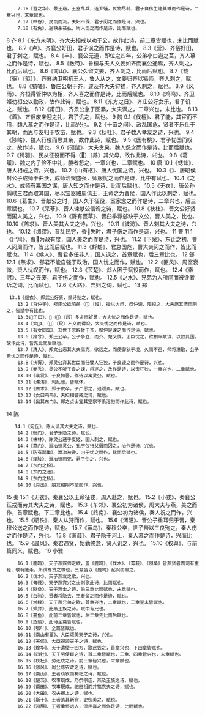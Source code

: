 <!-- { "loadSidebar": true } -->
        7.16《苕之华》、景王崩，王室乱兵，连岁馑，民物尽耗，君子自伤生逢其难而作是诗，二章兴也，末章赋也。 
        7.17《中谷》、民饥而流，夫妇不保，君子闵之而作是诗，兴也。 
        7.18《有兔》、赵鞅杀苌弘，周人伤之而作是诗，比而赋也。
8 齐
      8.1《东方未明》、齐大夫相戒以劝于公，故作此诗，前二章皆赋也，末比而赋也。 
        8.2《卢》、齐襄公好田，君子讽之而作是诗，赋也。 
        8.3《营》、齐俗好田，君子刺之，赋也。 
        8.4《丰》、襄公无道，即位之四年，公弟小白避之莒，齐人慕之而作是诗，赋也。 
        8.5《敝笱》、鲁桓与夫人文姜如齐而襄公通焉，齐人刺之，比而后赋也。 
        8.6《南山》、襄公久留文姜，齐人刺之，比而后赋也。 
        8.7《载（驱）〔驱〕》、齐襄纳卫朔抗王人，鲁人从之，文姜归齐以犒师，齐人刺之，赋也。 
        8.8《猗嗟》、鲁庄公朝于齐，遂及齐大夫狩禚，齐人刺之，赋也。 
        8.9《风雨》、齐桓得管仲以为相，齐人喜之而作是诗，比而后赋也。 
        8.10《鸡鸣》、齐卫姬劝桓公以勤政，故作此诗，赋也。 
        8.11《东方之日》、齐庄公好女乐，君子讥之，赋也。 
        8.12《甫田》、齐景公急于图霸，大夫讽之，二章兴也，末比也。 
        8.13《着》、齐俗废亲迎之礼，君子讥之，赋也。
9 魏
       9.1《伐檀》、君子能，其宦而不用，魏人慕之而作是诗，比而兴也。 
        9.2《十亩之间》、政乱国危，贤者不乐仕于其朝，而思与友归于农亩，赋也。 
        9.3《杕杜》、君子教人孝友之诗，兴也。 
        9.4《陟岵》、魏人行役而思其亲，故作此诗，赋也。 
        9.5《园有桃》、君子忧国而叹之，故作诗，赋也。 
        9.6《硕鼠》、大夫贪戾，魏人怨之而作是诗，比而后赋也。 
        9.7《鸨羽》、民从征役而不得（）〔养〕其父母，故作此诗，兴也。 
        9.8《葛履》、魏之内子俭不中礼，媵者怨之，一章兴也，二章赋也。
10 唐
      10.1《蟋蟀》、唐人相戒之诗，兴也。 
        10.2《山有枢》、唐人忧国之诗，兴也。 
        10.3《》、唐昭侯封公子成师于曲沃，成师治聚盛强，师服忧之而作是诗，比中有赋也。 
        10.4《之水》、成师有篡国之谋，唐人知之而作是诗，比而后赋也。 
        10.5《无衣》、唐公孙偁弒三君而取其国，尽以宝器赂周僖王，王命之为晋侯，国人作此以刺之，赋也。 
        10.6《葛生》、晋献公之时，国人久于征役，室家念之而作是诗，二章兴也，后三章赋也。 
        10.7《采苓》、晋人谏献公信谗之诗，赋也。 
        10.8《杕杜》、晋文公好贤而国人美之，兴也。 
        10.9《野有蔓草》、晋臼季荐郄缺于文公，晋人美之，比也。 
        10.10《羔求》、晋人美其大夫之诗，兴也。 
        10.11《彼汾》、晋人刺其大夫之诗，兴也。 
        10.12《绸缪》、晋乱民穷，昏失时，君子伤之而作是诗，兴也。
11 曹
       11.1《尸鸠》、曹为政有度，国人美之而作是诗，兴也。 
        11.2《下泉》、东迁之初，曹人闵周而作，皆比而后赋也。 
        11.3《蜉蝣》、君怠国危，曹大夫闵之而作，皆比而赋也。 
        11.4《候人》、曹君多任非人，国人讽之，首章赋也，后三章比也。
12 郐
       12.1《羔求》、郐君不能自强于政治，国人忧之而作，赋也。 
        12.2《匪风》、周室衰微，贤人忧叹而作，赋也。 
        12.3《苌楚》、郐人困于赋役而作，赋也。 
        12.4《素冠》、三年之丧废，君子伤之而作，赋也。 
        12.5《之水》、兄弟为人所间而被谗者诉之词，比而赋也。 
        12.6《大路》、弃妇之词，赋也。
13 郑

     13.1《缁衣》、郑武公好贤，赋诗贻之，赋也。 
        13.2《将仲子》、郑庄公欲陷弟（）〔段〕，授以大邑，祭仲谏，阳拒之，大夫原其情而刺之，皆赋中有比也。 
        13.3《于田》、（）〔段〕多才而好勇，大夫忧之而作是诗，赋也。 
        13.4《大》、（）〔段〕不义而得众，大夫忧之而作是诗，赋也。 
        13.5《有女同车》、郑世子忽辞昏于齐，祭仲足谏之而作是诗，赋也。 
        13.6《箨兮》、郑庄公卒，公子争立，而齐、楚交伐，忠臣忧之，欲相率献谋，以救其国，故作此诗，皆先比而后赋也。 
        13.7《清人》、郑文公恶其大夫高克，欲远之，而使御狄于境，久而不召，师将溃散，公子素忧之而作是诗，赋也。 
        13.8《扶胥》、郑灵公弃其世臣而任嬖人狂狡，子良谏之而作是诗，兴也。 
        13.9《麦秀》、灵公不听子良之谏，将逐之，故作是诗，以责狂狡，一章兴也，二章赋也。 
        13.10《褰裳》、子良如晋，作诗以寓灵公，赋也。 
        13.11《溱洧》、刺乱也，皆赋体。 
        13.12《羔求》、郑子皮卒，子产思之，追颂焉，赋也。 
        13.13《女曰鸡鸣》、夫妇相警戒之词，赋也。 
        13.14《出其东门》、郑之贞士宜其室家不染淫俗而作此诗，赋也。
14 陈

       14.1《宛丘》、陈人讥其大夫之诗，赋也。 
        14.2《衡门》、君子乐隐之诗，赋也。 
        14.3《株林》、陈灵公通乎夏姬，国人刺之，赋也。 
        14.4《墓门》、泄冶谏灵公，孔宁仪行父谮而囚之，冶作是诗，兴也。 
        14.5《防有鹊巢》、泄冶被谗，内子忧之而作，比而后赋也。 
        14.6《泽陂》、泄冶谏而死，君子伤之，兴也。 
        14.7《东门之枌》。 
        14.8《东门之池》。 
        14.9《东门之杨》。 
        14.10《月出》、朋友相期不至而作，兴也。
15 秦
       15.1《无衣》、秦襄公以王命征戎，周人赴之，赋也。 
        15.2《小戎》、秦襄公征戎而劳其大夫之诗，赋也。 
        15.3《车邻》、襄公初为诸侯，周大夫与燕，美之而作，首章赋也，下二章比也。 
        15.4《终南》、襄公初为诸侯，秦人祝之而作，兴也。 
        15.5《驷铁》、秦人从狩而作，赋也。 
        15.6《渭阳》、晋公子重耳归于晋，秦穆公送之而作是诗，赋也。 
        15.7《黄鸟》、秦穆公卒，世子罃以三良殉之，秦人伤之而作是诗，兴也。 
        15.8《蒹葭》、君子隐于河上，秦人慕之而作是诗，兴而比也。 
        15.9《晨风》、秦君遇贤，始勤终怠，贤人讥之，兴也。 
        15.10《权舆》、与前篇同义，赋也。
16 小雅

        16.1《鹿鸣》、天子燕宾师之歌，盖《鹿鸣》、《伐木》、《菁莪》、《隰桑》皆燕贤者而词有重轻，敬有隆杀，所谓尊贤之等也，三章皆以《鹿鸣》起兴而赋之。 
        16.2《伐木》、天子燕友之歌，兴也。 
        16.3《青莪》、天子燕宾兴之士则歌此诗，比而赋也。 
        16.4《隰桑》、天子燕士之诗，前三章比而赋也，末章赋也。 
        16.5《白驹》、贤者将隐去，王者留之而作是诗，赋也。 
        16.6《常棣》、天子燕兄弟之歌，首章兴也，二章赋也，三章至末皆赋也。 
        16.7《頍弁》、此燕王族之诗，赋中有比也。 
        16.8《嘉鱼》、此前二章皆赋也，后二章先比而后赋也。 
        16.9《鱼丽》、此诗全篇皆赋也。 
        16.10《瓠叶》、全篇皆赋也。 
        16.11《南山有薹》、大臣颂美天子之诗，兴也。 
        16.12《天保》、大臣祝颂天子之诗，赋也。 
        16.13《煌华》、天子遣使于四方，歌此饯之，首章兴也，下四章皆赋也。 
        16.14《四牡》、天子劳使臣之诗，首二章皆赋也，三章、四章皆兴也，末章赋也。 
        16.15《杕杜》、劳还戍之诗，前三章皆兴也，末章赋也。 
        16.16《邠风》、周公陈农政之诗，赋也。 
        16.17《南山》、王者劝农而祷祀之诗，赋也。 
        16.18《楚茨》、农事既成，乃祭宗庙、燕及王族之诗，赋也。 
        16.19《甫田》、农事既成，祀田祖而并犒农夫之诗，赋也。 
        16.20《大田》、农夫报上之诗，赋也。 
        16.21《斯干》、王者落其新宫，史佚美之，赋也。 
        16.22《鸿鴈》、王者柔怀远人，流民喜之而作是诗，比而赋也。 
